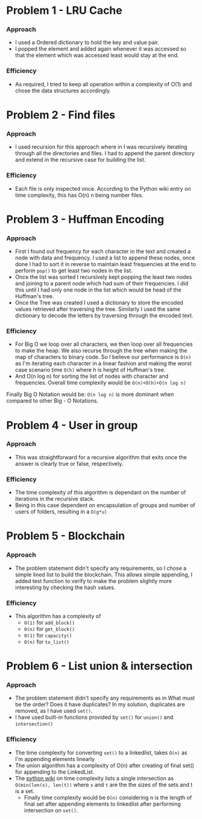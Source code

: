 # Problem 1 - LRU Cache
### Approach
- I used a Ordered dictionary to hold the key and value pair.
- I popped the element and added again whenever it was accessed so that the element which was accessed least would stay at the end.
### Efficiency
- As required, I tried to keep all operation within a complexity of O(1) and chose the data structures accordingly. 

# Problem 2 - Find files
### Approach
- I used recursion for this approach where in I was recursively iterating through all the directories and files. I had to append the parent directory and extend in the recursive case for building the list. 
### Efficiency
- Each file is only inspected once. According to the Python wiki entry on time complexity, this has O(n) n being number files.

# Problem 3 - Huffman Encoding
### Approach
- First I found out frequency for each character in the text and created a node with data and frequency. I used a list to append these nodes, once done I had to sort it in reverse to maintain least frequencies at the end to perform `pop()` to get least two nodes in the list.
- Once the list was sorted I recursively kept popping the least two nodes and joining to a parent node which had sum of their frequencies. I did this until I had only one node in the list which would be head of the Huffman's tree.
- Once the Tree was created I used a dictionary to store the encoded values retrieved after traversing the tree. Similarly I used the same dictionary to decode the letters by traversing through the encoded text.
### Efficiency
- For Big O we loop over all characters, we then loop over all frequencies to make the heap. We also recurse through the tree when making the map of characters to binary code. So I believe our performance is `O(n)` as I'm iterating each character in a linear fashion and making the worst case scenario time `O(h)` where h is height of Huffman's tree. 
- And O(n log n) for sorting the list of nodes with character and frequencies. Overall time complexity would be `O(n)+O(h)+O(n log n)`

Finally Big O Notation would be: `O(n log n)` is more dominant when compared to other Big - O Notations.

# Problem 4 - User in group 
### Approach
- This was straightforward for a recursive algorithm that exits once the answer is clearly true or false, respectively.

### Efficiency
- The time complexity of this algorithm is dependant on the number of iterations in the recursive stack. 
- Being in this case dependent on encapsulation of groups and number of users of folders, resulting in a `O(g*u)`

# Problem 5 - Blockchain
### Approach
- The problem statement didn't specify any requirements, so I chose a simple lined list to build the blockchain. This allows simple appending, I added test function to verify to make the problem slightly more interesting by checking the hash values. 

### Efficiency
- This algorithm has a complexity of 
    - `O(1)` for `add_block()`
    - `O(n)` for `get_block()`
    - `O(1)` for `capacity()`
    - `O(n)` for `to_list()`

# Problem 6 - List union & intersection
### Approach
- The problem statement didn't specify any requirements as in What must be the order? Does it have duplicates?  In my solution, duplicates are removed, as I have used `set()`.
- I have used built-in functions provided by `set()` for `union()` and `intersection()`

### Efficiency
- The time complexity for converting `set()` to a linkedlist, takes `O(n)` as I'm appending elements linearly
- The union algorithm has a complexity of O(n) after creating of final set() for appending to the LinkedList.
- The [python wiki](https://wiki.python.org/moin/TimeComplexity) on time complexity lists a single intersection as `O(min(len(s), len(t))` where `s` and `t` are the the sizes of the sets and t is a set. 
    - Finally time complexity would be `O(n)` considering n is the length of final set after appending elements to linkedlist after performing intersection on `set()`.



